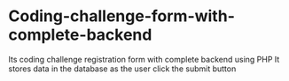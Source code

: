# Coding-challenge-form-with-complete-backend
Its coding challenge registration form with complete backend using PHP
It stores data in the database as the user click the submit button
